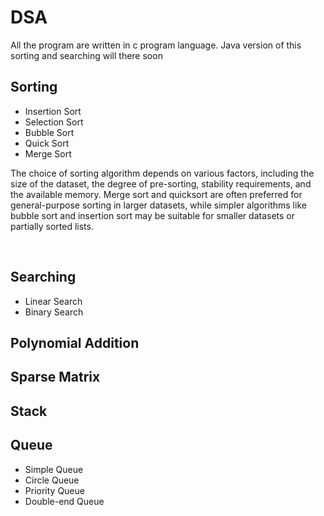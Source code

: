 # DSA

All the program are written in c program language. Java version of this sorting and searching will there soon


## Sorting 
* Insertion Sort
* Selection Sort
* Bubble Sort
* Quick Sort
* Merge Sort
<p>

The choice of sorting algorithm depends on various factors, including the size of the dataset, the degree of pre-sorting, stability requirements, and the available memory. Merge sort and quicksort are often preferred for general-purpose sorting in larger datasets, while simpler algorithms like bubble sort and insertion sort may be suitable for smaller datasets or partially sorted lists.

</p>
<br>

## Searching
* Linear Search
* Binary Search

## Polynomial Addition

## Sparse Matrix

## Stack

## Queue
* Simple Queue
* Circle Queue
* Priority Queue
* Double-end Queue